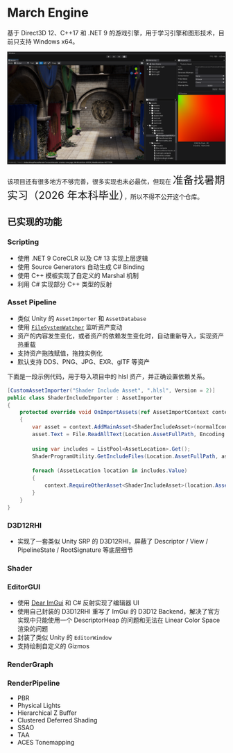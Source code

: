 # March Engine

基于 Direct3D 12、C++17 和 .NET 9 的游戏引擎，用于学习引擎和图形技术，目前只支持 Windows x64。

![Overview](Documentation/Attachments/overview.png)

该项目还有很多地方不够完善，很多实现也未必最优，但现在 <span style="font-size:1.5rem">准备找暑期实习（2026 年本科毕业）</span>，所以不得不公开这个仓库。

## 已实现的功能

### Scripting

- 使用 .NET 9 CoreCLR 以及 C# 13 实现上层逻辑
- 使用 Source Generators 自动生成 C# Binding
- 使用 C++ 模板实现了自定义的 Marshal 机制
- 利用 C# 实现部分 C++ 类型的反射

### Asset Pipeline

- 类似 Unity 的 `AssetImporter` 和 `AssetDatabase`
- 使用 [`FileSystemWatcher`](https://learn.microsoft.com/en-us/dotnet/api/system.io.filesystemwatcher) 监听资产变动
- 资产的内容发生变化，或者资产的依赖发生变化时，自动重新导入，实现资产热重载
- 支持资产拖拽赋值，拖拽实例化
- 默认支持 DDS、PNG、JPG、EXR、glTF 等资产

下面是一段示例代码，用于导入项目中的 hlsl 资产，并正确设置依赖关系。

``` csharp
[CustomAssetImporter("Shader Include Asset", ".hlsl", Version = 2)]
public class ShaderIncludeImporter : AssetImporter
{
    protected override void OnImportAssets(ref AssetImportContext context)
    {
        var asset = context.AddMainAsset<ShaderIncludeAsset>(normalIcon: FontAwesome6.FileLines);
        asset.Text = File.ReadAllText(Location.AssetFullPath, Encoding.UTF8);

        using var includes = ListPool<AssetLocation>.Get();
        ShaderProgramUtility.GetIncludeFiles(Location.AssetFullPath, asset.Text, includes);

        foreach (AssetLocation location in includes.Value)
        {
            context.RequireOtherAsset<ShaderIncludeAsset>(location.AssetPath, dependsOn: true);
        }
    }
}
```

### D3D12RHI

- 实现了一套类似 Unity SRP 的 D3D12RHI，屏蔽了 Descriptor / View / PipelineState / RootSignature 等底层细节

### Shader

### EditorGUI

- 使用 [Dear ImGui](https://github.com/ocornut/imgui) 和 C# 反射实现了编辑器 UI
- 使用自己封装的 D3D12RHI 重写了 ImGui 的 D3D12 Backend，解决了官方实现中只能使用一个 DescriptorHeap 的问题和无法在 Linear Color Space 渲染的问题
- 封装了类似 Unity 的 `EditorWindow`
- 支持绘制自定义的 Gizmos

### RenderGraph

### RenderPipeline

- PBR
- Physical Lights
- Hierarchical Z Buffer
- Clustered Deferred Shading
- SSAO
- TAA
- ACES Tonemapping
